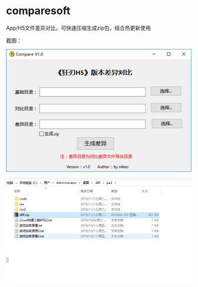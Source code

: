 # comparesoft
App/H5文件差异对比，可快速压缩生成zip包，结合热更新使用  

截图：


![avatar](/Publish/差异对比v1.0.png)

![avatar](/Publish/diff.png)
